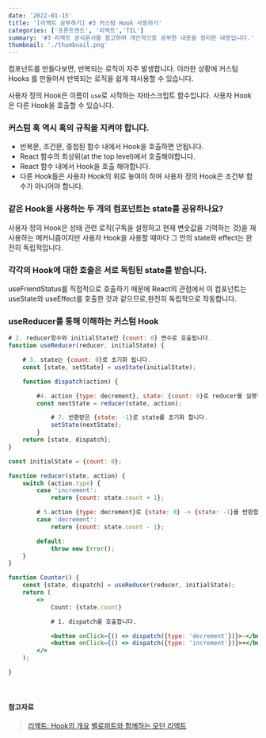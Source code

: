 ```yaml
---
date: '2022-01-15'
title: '[리액트 공부하기] #3 커스텀 Hook 사용하기' 
categories: ['프론트엔드', '리액트','TIL']
summary: '#3 리액트 공식문서를 참고하며 개인적으로 공부한 내용을 정리한 내용입니다.'
thumbnail: './thumbnail.png'
---
```



컴포넌트를 만들다보면, 반복되는 로직이 자주 발생합니다. 이러한 상황에 커스텀 Hooks 를 만들어서 반복되는 로직을 쉽게 재사용할 수 있습니다.

사용자 정의 Hook은 이름이 `use`로 시작하는 자바스크립트 함수입니다. 사용자 Hook은 다른 Hook을 호출할 수 있습니다.

### 커스텀 훅 역시 **훅의 규칙을 지켜야 합니다.**

- 반복문, 조건문, 중첩된 함수 내에서 Hook을 호출하면 안됩니다.
- React 함수의 최상위(at the top level)에서 호출해야합니다.
- React 함수 내에서 Hook을 호출 해야합니다.
- 다른 Hook들은 사용자 Hook의 위로 놓여야 하며 사용자 정의 Hook은 조건부 함수가 아니어야 합니다.

### **같은 Hook을 사용하는 두 개의 컴포넌트는 state를 공유하나요?**

사용자 정의 Hook은 상태 관련 로직(구독을 설정하고 현재 변숫값을 기억하는 것)을 재사용하는 메커니즘이지만 사용자 Hook을 사용할 때마다 그 안의 state와 effect는 완전히 독립적입니다.

### **각각의 Hook에 대한 호출은 서로 독립된 state를 받습니다.**

useFriendStatus를 직접적으로 호출하기 때문에 React의 관점에서 이 컴포넌트는 useState와 useEffect를 호출한 것과 같으므로,완전히 독립적으로 작동합니다.

### **useReducer를 통해 이해하는 커스텀 Hook**

```jsx
# 2. reducer함수와 initialState인 {count: 0} 변수로 호출됩니다.
function useReducer(reducer, initialState) {

	# 3. state는 {count: 0}로 초기화 됩니다.
	const [state, setState] = useState(initialState);

	function dispatch(action) {

		#4. action {type: decrement}, state: {count: 0}로 reducer를 실행합니다.
		const nextState = reducer(state, action);

			# 7. 반환받은 {state: -1}로 state를 초기화 합니다.
			setState(nextState);
		}
	return [state, dispatch];
}

const initialState = {count: 0};

function reducer(state, action) {
	switch (action.type) {
		case 'increment':
			return {count: state.count + 1};

		# 5.action {type: decrement}로 {state: 0} -> {state: -1}를 반환합니다.
		case 'decrement':
			return {count: state.count - 1};

		default:
			throw new Error();
	}
}

function Counter() {
	const [state, dispatch] = useReducer(reducer, initialState);
	return (
		<>
			Count: {state.count}

			# 1. dispatch를 호출합니다.

			<button onClick={() => dispatch({type: 'decrement'})}>-</button>
			<button onClick={() => dispatch({type: 'increment'})}>+</button>
		</>
	);

}
```

<br/>

#### 참고자료
> [리액트: Hook의 개요](https://ko.reactjs.org/docs/hooks-intro.html)
> [벨로퍼트와 함께하는 모던 리액트](https://react.vlpt.us/basic/21-custom-hook.html)
